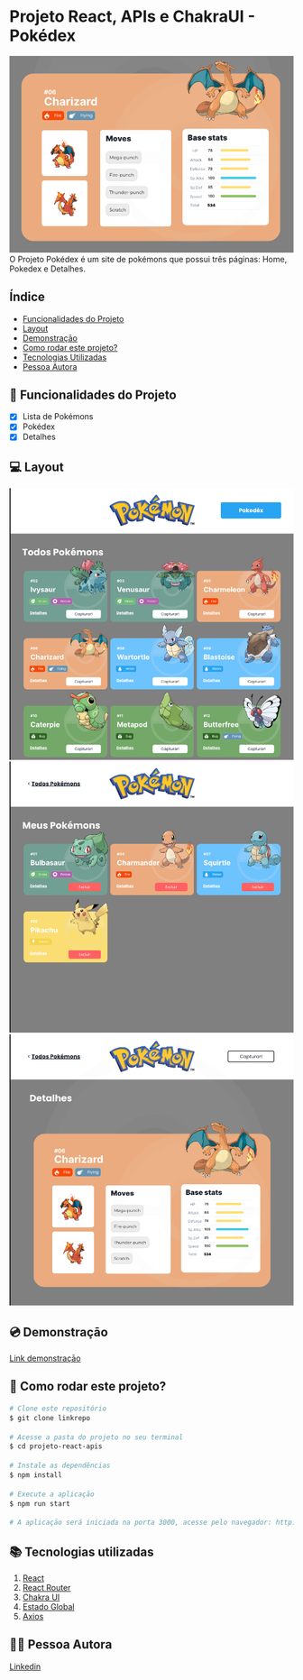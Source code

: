 # Projeto React, APIs e ChakraUI - Pokédex

![Corte da página de detalhe](./src/assets/details.lg.cut.png)
O Projeto Pokédex é um site de pokémons que possui três páginas: Home, Pokedex e Detalhes.

## Índice

- <a href="#funcionalidades">Funcionalidades do Projeto</a>
- <a href="#layout">Layout</a>
- <a href="#demonstracao">Demonstraçāo</a>
- <a href="#rodar">Como rodar este projeto?</a>
- <a href="#tecnologias">Tecnologias Utilizadas</a>
- <a href="#autoras">Pessoa Autora</a>

## 📱 Funcionalidades do Projeto

- [x] Lista de Pokémons
- [x] Pokédex
- [x] Detalhes

## 💻 Layout

![Home.lg](./src/assets/pokeList.lg.png)
![Pokédex.lg](./src/assets/pokedex.lg.png)
![Details.lg](./src/assets/details.lg.png)

## 💿 Demonstraçāo

[Link demonstraçāo](https://labenu-pokedex-lat.surge.sh)

## 📝 Como rodar este projeto?

```bash
# Clone este repositório
$ git clone linkrepo

# Acesse a pasta do projeto no seu terminal
$ cd projeto-react-apis

# Instale as dependências
$ npm install

# Execute a aplicaçāo
$ npm run start

# A aplicaçāo será iniciada na porta 3000, acesse pelo navegador: http://localhost:3000
```

## 📚 Tecnologias utilizadas

1. [React](https://pt-br.reactjs.org/)
2. [React Router](https://reactrouter.com/en/main)
3. [Chakra UI](https://chakra-ui.com/)
4. [Estado Global](https://pt-br.reactjs.org/docs/context.html)
5. [Axios](https://axios-http.com/docs/intro)

## 🙋‍♀️ Pessoa Autora

[Linkedin](https://www.linkedin.com/in/larissa-terada/)
